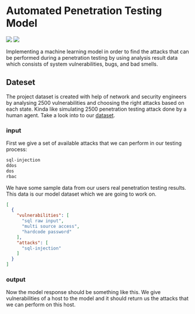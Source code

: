 # Automated Penetration Testing Model

![](https://img.shields.io/badge/Language-Python-blue)
![](https://img.shields.io/badge/Context-ML-blue)

Implementing a machine learning model in order to find the attacks
that can be performed during a penetration testing by using analysis result data
which consists of system vulnerabilities, bugs, and bad smells.

## Dateset

The project dataset is created with help of network and security engineers by analysing 2500
vulnerabilities and choosing the right attacks based on each state. Kinda like simulating 2500
penetration testing attack done by a human agent. Take a look into to our [dataset](./dataset/README.md).

### input

First we give a set of available attacks that we can perform in our testing process:

```txt
sql-injection
ddos
dos
rbac
```

We have some sample data from our users real penetration testing results. This data is our
model dataset which we are going to work on.

```json
[
  {
    "vulnerabilities": [
      "sql raw input",
      "multi source access",
      "hardcode password"
    ],
    "attacks": [
      "sql-injection"
    ]
  }
]
```

### output

Now the model response should be something like this. We give vulnerabilities of a host to the model and
it should return us the attacks that we can perform on this host.
